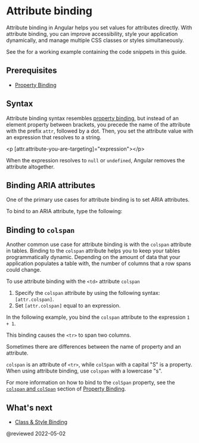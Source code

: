 # Attribute binding

Attribute binding in Angular helps you set values for attributes directly.
With attribute binding, you can improve accessibility, style your application dynamically, and manage multiple CSS classes or styles simultaneously.

<div class="alert is-helpful">

See the <live-example></live-example> for a working example containing the code snippets in this guide.

</div>

## Prerequisites

*   [Property Binding](guide/property-binding)

## Syntax

Attribute binding syntax resembles [property binding](guide/property-binding), but instead of an element property between brackets, you precede the name of the attribute with the prefix `attr`, followed by a dot.
Then, you set the attribute value with an expression that resolves to a string.

<code-example format="html" language="html">

&lt;p [attr.attribute-you-are-targeting]="expression"&gt;&lt;/p&gt;

</code-example>

<div class="alert is-helpful">

When the expression resolves to `null` or `undefined`, Angular removes the attribute altogether.

</div>

## Binding ARIA attributes

One of the primary use cases for attribute binding is to set ARIA attributes.

To bind to an ARIA attribute, type the following:

<code-example header="src/app/app.component.html" path="attribute-binding/src/app/app.component.html" region="attrib-binding-aria"></code-example>

<a id="colspan"></a>

## Binding to `colspan`

Another common use case for attribute binding is with the `colspan` attribute in tables.  Binding to the `colspan` attribute helps you to keep your tables programmatically dynamic.  Depending on the amount of data that your application populates a table with, the number of columns that a row spans could change.

To use attribute binding with the `<td>` attribute `colspan`

1.  Specify the `colspan` attribute by using the following syntax: `[attr.colspan]`.
1.  Set `[attr.colspan]` equal to an expression.

In the following example, you bind the `colspan` attribute to the expression `1 + 1`.

<code-example header="src/app/app.component.html" path="attribute-binding/src/app/app.component.html" region="colspan"></code-example>

This binding causes the `<tr>` to span two columns.

<div class="alert is-helpful">

Sometimes there are differences between the name of property and an attribute.

`colspan` is an attribute of `<tr>`, while `colSpan`  with a capital "S" is a property.
When using attribute binding, use `colspan` with a lowercase "s".

For more information on how to bind to the `colSpan` property, see the [`colspan` and `colSpan`](guide/property-binding#colspan) section of [Property Binding](guide/property-binding).

</div>

## What's next

*   [Class & Style Binding](guide/class-binding)

@reviewed 2022-05-02
